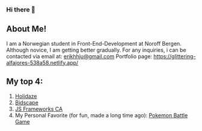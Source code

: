 ### Hi there 👋
## About Me!
I am a Norwegian student in Front-End-Development at Noroff Bergen. 
Although novice, I am getting better gradually. 
For any inquiries, i can be contacted via email at: erikhhju@gmail.com
Portfolio page: https://glittering-alfajores-538a58.netlify.app/

## My top 4: 
1. [Holidaze](https://projectexam2.netlify.app/)
2. [Bidscape](https://loquacious-lamington-769f40.netlify.app/)
3. [JS Frameworks CA](https://classy-narwhal-e27a66.netlify.app/)
4. My Personal Favorite (for fun, made a long time ago): [Pokemon Battle Game](https://github.com/ErikHHJ/PokemonCardGameSolo)


